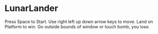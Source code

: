 # LunarLander
Press Space to Start. 
Use right left up down arrow keys to move. 
Land on Platform to win. 
Go outside bounds of window or touch bomb, you lose. 
